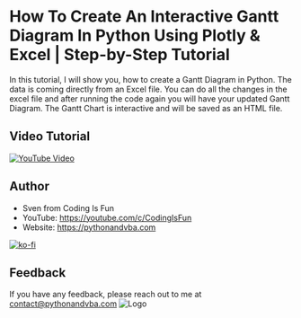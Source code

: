 # How To Create An Interactive Gantt Diagram In Python Using Plotly & Excel | Step-by-Step Tutorial

In this tutorial, I will show you, how to create a Gantt Diagram in Python.
The data is coming directly from an Excel file.
You can do all the changes in the excel file and after running the code again you will have your updated Gantt Diagram.
The Gantt Chart is interactive and will be saved as an HTML file.

## Video Tutorial

[![YouTube Video](https://img.youtube.com/vi/BWbPgVmh-bk/0.jpg)](https://youtu.be/BWbPgVmh-bk)

## Author

- Sven from Coding Is Fun
- YouTube: https://youtube.com/c/CodingIsFun
- Website: https://pythonandvba.com

[![ko-fi](https://ko-fi.com/img/githubbutton_sm.svg)](https://ko-fi.com/X7X47Q0EG)

## Feedback

If you have any feedback, please reach out to me at contact@pythonandvba.com
![Logo](https://content.screencast.com/users/jubbel3/folders/Snagit/media/c42ea34b-4057-4754-96b0-e8e05c866afb/08.18.2021-19.56.png)

